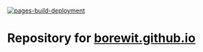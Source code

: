 [![pages-build-deployment](https://github.com/Borewit/borewit.github.io/actions/workflows/pages/pages-build-deployment/badge.svg)](https://github.com/Borewit/borewit.github.io/actions/workflows/pages/pages-build-deployment)

# Repository for [borewit.github.io](https://borewit.github.io)
